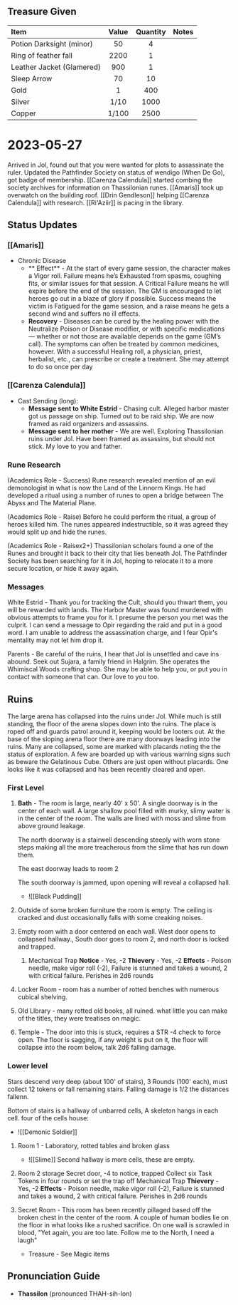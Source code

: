 
## Treasure Given

| Item                      | Value | Quantity | Notes                |
|:--------------------------|:-----:|:--------:|:--------------------:|
| Potion Darksight (minor)  | 50    | 4        |                      |
| Ring of feather fall      | 2200  | 1        |                      |
| Leather Jacket (Glamered) | 900   | 1        |                      |
| Sleep Arrow               | 70    | 10       |                      |
| Gold                      | 1     | 400      |                      |
| Silver                    | 1/10  | 1000     |                      |
| Copper                    | 1/100 | 2500     |                      |

# 2023-05-27

Arrived in Jol, found out that you were wanted for plots to assassinate the ruler.   Updated the Pathfinder Society on status of wendigo (When De Go), got badge of membership.    [[Carenza Calendula]] started combing the society archives for information on Thassilonian runes.  [[Amaris]] took up overwatch on the building roof.   [[Drin Gendleson]] helping [[Carenza Calendula]] with research.  [[Ri'Aziir]] is pacing in the library.

## Status Updates
### [[Amaris]] 
- Chronic Disease
	- ** Effect** - At the start of every game session, the character makes a Vigor roll. Failure means he’s Exhausted from spasms, coughing fits, or similar issues for that session. A Critical Failure means he will expire before the end of the session. The GM is encouraged to let heroes go out in a blaze of glory if possible. Success means the victim is Fatigued for the game session, and a raise means he gets a second wind and suffers no ill effects.
	- **Recovery** - Diseases can be cured by the healing power with the Neutralize Poison or Disease modifier, or with specific medications — whether or not those are available depends on the game (GM’s call). The symptoms can often be treated by common medicines, however. With a successful Healing roll, a physician, priest, herbalist, etc., can prescribe or create a treatment. She may attempt to do so once per day

### [[Carenza Calendula]]

- Cast Sending (long):
	- **Message sent to White Estrid** - Chasing cult. Alleged harbor master got us passage on ship. Turned out to be raid ship. We are now framed as raid organizers and assassins.
	- **Message sent to her mother** - We are well. Exploring Thassilonian ruins under Jol. Have been framed as assassins, but should not stick. My love to you and father.

### Rune Research
(Academics Role - Success)
Rune research revealed mention of an evil demonologist in what is now the Land of the Linnorm Kings.  He had developed a ritual using a number of runes to open a bridge between The Abyss and The Material Plane.  

(Academics Role - Raise)
Before he could perform the ritual, a group of heroes killed him.  The runes appeared indestructible, so it was agreed they would split up and hide the runes.

(Academics Role - Raisex2+)
Thassilonian scholars found a one of the Runes and brought it back to their city that lies beneath Jol.  The Pathfinder Society has been searching for it in Jol, hoping to relocate it to a more secure location, or hide it away again.

### Messages

White Estrid - Thank you for tracking the Cult, should you thwart them, you will be rewarded with lands.   The Harbor Master was found murdered with obvious attempts to frame you for it.   I presume the person you met was the culprit.   I can send a message to Opir regarding the raid and put in a good word.   I am unable to address the assassination charge, and I fear Opir's mentality may not let him drop it.

Parents - Be careful of the ruins, I hear that Jol is unsettled and cave ins abound.   Seek out Sujara, a family friend in Halgrim.  She operates the Whimiscal Woods crafting shop.   She may be able to help you, or put you in contact with someone that can.   Our love to you too.

## Ruins

The large arena has collapsed into the ruins under Jol.   While much is still standing, the floor of the arena slopes down into the ruins.   The place is roped off and guards patrol around it, keeping would be looters out.   At the base of the sloping arena floor there are many doorways leading into the ruins.   Many are collapsed, some are marked with placards noting the the status of exploration.   A few are boarded up with various warning signs such as beware the Gelatinous Cube.   Others are just open without placards.   One looks like it was collapsed and has been recently cleared and open.

### First Level

1. **Bath** - The room is large, nearly 40' x 50'.   A single doorway is in the center of each wall.   A large shallow pool filled with murky, slimy water is in the center of the room.  The walls are lined with moss and slime from above ground leakage.
    
    The north doorway is a stairwell descending steeply with worn stone steps making all the more treacherous from the slime that has run down them.
    
    The east doorway leads to room 2
    
    The south doorway is jammed, upon opening will reveal a collapsed hall.
	- ![[Black Pudding]]

2. Outside of some broken furniture the room is empty.  The ceiling is cracked and dust occasionally falls with some creaking noises.
3. Empty room with a door centered on each wall.   West door opens to collapsed hallway., South door goes to room 2, and north door is locked and trapped.
	1. Mechanical Trap
	   **Notice** - Yes, -2
	   **Thievery** - Yes, -2
	   **Effects** - Poison needle, make vigor roll (-2), Failure is stunned and takes a wound, 2 with critical failure.   Perishes in 2d6 rounds
4. Locker Room - room has a number of rotted benches with numerous cubical shelving.   
5. Old LIbrary - many rotted old books, all ruined.  what little you can make of the titles, they were treatises on magic.  
6. Temple - The door into this is stuck, requires a STR -4 check to force open.   The floor is sagging, if any weight is put on it, the floor will collapse into the room below, talk 2d6 falling damage.

### Lower level

Stars descend very deep (about 100' of stairs), 3 Rounds (100' each), must collect 12 tokens or fall remaining stairs.  Falling damage is 1/2 the distances fallenn.   

Bottom of stairs is a hallway of unbarred cells, A skeleton hangs in each cell.   four of the cells house:
- ![[Demonic Soldier]]
1. Room 1 - Laboratory, rotted tables and broken glass
   - ![[Slime]]
Second hallway is more cells, these are empty.  

2. Room 2 storage
   Secret door, -4 to notice, trapped
	Collect six Task Tokens in four rounds or set the trap off
	Mechanical Trap
	   **Thievery** - Yes, -2
	   **Effects** - Poison needle, make vigor roll (-2), Failure is stunned and takes a wound, 2 with critical failure.   Perishes in 2d6 rounds
1. Secret Room - This room has been recently pillaged based off the broken chest in the center of the room.  A couple of human bodies lie on the floor in what looks like a rushed sacrifice.   On one wall is scrawled in blood, "Yet again, you are too late.   Follow me to the North, I need a laugh"
   - Treasure - See Magic items


## Pronunciation Guide

- **Thassilon** (pronounced THAH-sih-lon)

